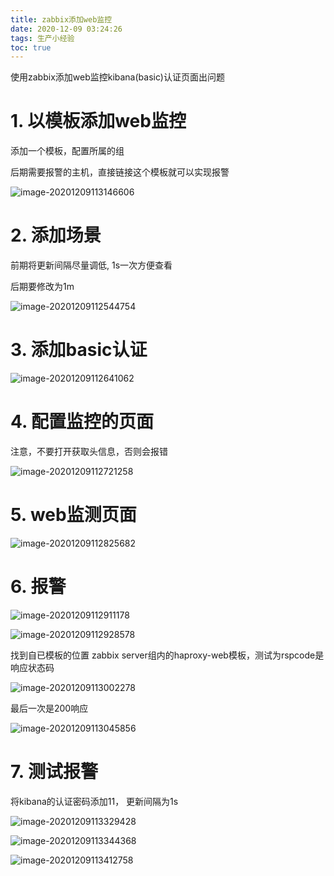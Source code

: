 ```yaml
---
title: zabbix添加web监控
date: 2020-12-09 03:24:26
tags: 生产小经验
toc: true
---
```




使用zabbix添加web监控kibana(basic)认证页面出问题

# 1. 以模板添加web监控

添加一个模板，配置所属的组

后期需要报警的主机，直接链接这个模板就可以实现报警

![image-20201209113146606](http://myapp.img.mykernel.cn/image-20201209113146606.png)

# 2. 添加场景

前期将更新间隔尽量调低, 1s一次方便查看

后期要修改为1m

![image-20201209112544754](http://myapp.img.mykernel.cn/image-20201209112544754.png)

<!--more-->

# 3. 添加basic认证

![image-20201209112641062](http://myapp.img.mykernel.cn/image-20201209112641062.png)

# 4. 配置监控的页面

注意，不要打开获取头信息，否则会报错

![image-20201209112721258](http://myapp.img.mykernel.cn/image-20201209112721258.png)

# 5. web监测页面

![image-20201209112825682](http://myapp.img.mykernel.cn/image-20201209112825682.png)

# 6. 报警

![image-20201209112911178](http://myapp.img.mykernel.cn/image-20201209112911178.png)

![image-20201209112928578](http://myapp.img.mykernel.cn/image-20201209112928578.png)



找到自已模板的位置 zabbix server组内的haproxy-web模板，测试为rspcode是响应状态码

![image-20201209113002278](http://myapp.img.mykernel.cn/image-20201209113002278.png)

最后一次是200响应

![image-20201209113045856](http://myapp.img.mykernel.cn/image-20201209113045856.png)

# 7. 测试报警

将kibana的认证密码添加11， 更新间隔为1s

![image-20201209113329428](http://myapp.img.mykernel.cn/image-20201209113329428.png)

![image-20201209113344368](http://myapp.img.mykernel.cn/image-20201209113344368.png)

![image-20201209113412758](http://myapp.img.mykernel.cn/image-20201209113412758.png)